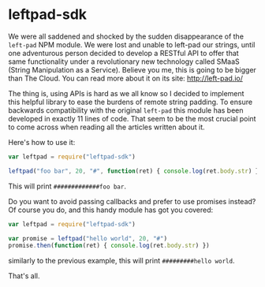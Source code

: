# leftpad-sdk

We were all saddened and shocked by the sudden disappearance of the `left-pad` NPM module. We were lost and unable to left-pad our strings, until one adventurous person decided to develop a RESTful API to offer that same functionality under a revolutionary new technology called SMaaS (String Manipulation as a Service). Believe you me, this is going to be bigger than The Cloud. You can read more about it on its site: http://left-pad.io/

The thing is, using APIs is hard as we all know so I decided to implement this helpful library to ease the burdens of remote string padding. To ensure backwards compatibility with the original `left-pad` this module has been developed in exactly 11 lines of code. That seem to be the most crucial point to come across when reading all the articles written about it.

Here's how to use it:

```javascript
var leftpad = require("leftpad-sdk")

leftpad("foo bar", 20, "#", function(ret) { console.log(ret.body.str) })
```

This will print `#############foo bar`.

Do you want to avoid passing callbacks and prefer to use promises instead? Of course you do, and this handy module has got you covered:

```javascript
var leftpad = require("leftpad-sdk")

var promise = leftpad("hello world", 20, "#")
promise.then(function(ret) { console.log(ret.body.str) })
```
similarly to the previous example, this will print `#########hello world`.

That's all.
